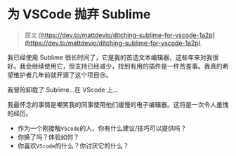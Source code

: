 # 为 VSCode 抛弃 Sublime

> 原文:[https://dev.to/mattdevio/ditching-sublime-for-vscode-1a2p](https://dev.to/mattdevio/ditching-sublime-for-vscode-1a2p)

我已经使用 Sublime 很长时间了，它是我的首选文本编辑器，这些年来对我很好。我会继续使用它，但支持已经减少，找到有用的插件是一件苦差事。我真的希望维护者几年前就开源了这个项目😢。

我冒险卸载了 Sublime...在 VScode 上...

我最怀念的事情是嘲笑我的同事使用他们缓慢的电子编辑器。这将是一次令人羞愧的经历。

*   作为一个刚接触`VScode`的人，你有什么建议/技巧可以提供吗？
*   你换了吗？体验如何？
*   你喜欢`VScode`的什么？你讨厌它的什么？